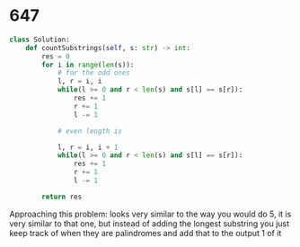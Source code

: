 # 647 

```py
class Solution:
    def countSubstrings(self, s: str) -> int:
        res = 0
        for i in range(len(s)):
            # for the odd ones
            l, r = i, i
            while(l >= 0 and r < len(s) and s[l] == s[r]):
                res += 1
                r += 1
                l -= 1

            # even length is 

            l, r = i, i + 1
            while(l >= 0 and r < len(s) and s[l] == s[r]):
                res += 1
                r += 1
                l -= 1

        return res
```

Approaching this problem: looks very similar to the way you would do 5,
it is very similar to that one, but instead of adding the longest substring 
you just keep track of when they are palindromes and add that to the output 
1 of it